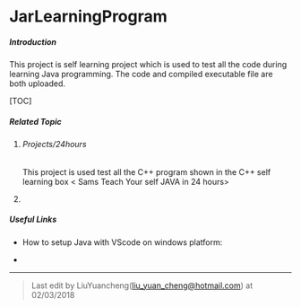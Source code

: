 # JarLearningProgram

##### Introduction

This project is self learning project which is used to test all the code during learning Java programming. The code and compiled executable file are both uploaded. 

[TOC]

##### Related Topic

1. ###### Projects/24hours

   This project is used test all the C++ program shown in the C++ self learning box < Sams Teach Your self JAVA in 24 hours> 

2. 

##### Useful Links

- How to setup Java with VScode on windows platform: 

  

- 





------

> Last edit by LiuYuancheng([liu_yuan_cheng@hotmail.com](mailto:liu_yuan_cheng@hotmail.com)) at 02/03/2018